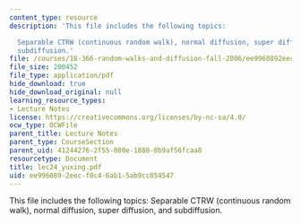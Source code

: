 ```yaml
---
content_type: resource
description: 'This file includes the following topics:

  Separable CTRW (continuous random walk), normal diffusion, super diffusion, and
  subdiffusion.'
file: /courses/18-366-random-walks-and-diffusion-fall-2006/ee9960892eecf0c46ab15ab9cc854547_lec24_yuxing.pdf
file_size: 200452
file_type: application/pdf
hide_download: true
hide_download_original: null
learning_resource_types:
- Lecture Notes
license: https://creativecommons.org/licenses/by-nc-sa/4.0/
ocw_type: OCWFile
parent_title: Lecture Notes
parent_type: CourseSection
parent_uid: 41244276-2f55-080e-1888-0b9af56fcaa8
resourcetype: Document
title: lec24_yuxing.pdf
uid: ee996089-2eec-f0c4-6ab1-5ab9cc854547
---
```

This file includes the following topics:
Separable CTRW (continuous random walk), normal diffusion, super diffusion, and subdiffusion.